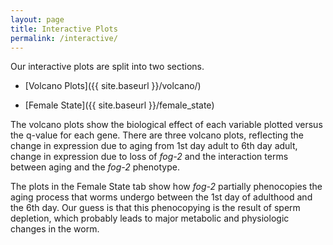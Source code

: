 ```yaml
---
layout: page
title: Interactive Plots
permalink: /interactive/
---
```

Our interactive plots are split into two sections.

* [Volcano Plots]({{ site.baseurl }}/volcano/)

* [Female State]({{ site.baseurl }}/female_state)

The volcano plots show the biological effect of each variable plotted versus
the q-value for each gene. There are three volcano plots, reflecting the
change in expression due to aging from 1st day adult to 6th day adult,
change in expression due to loss of *fog-2* and the interaction terms between
aging and the *fog-2* phenotype.

The plots in the Female State tab show how *fog-2* partially phenocopies the
aging process that worms undergo between the 1st day of adulthood and the 6th
day. Our guess is that this phenocopying is the result of sperm depletion,
which probably leads to major metabolic and physiologic changes in the worm.
